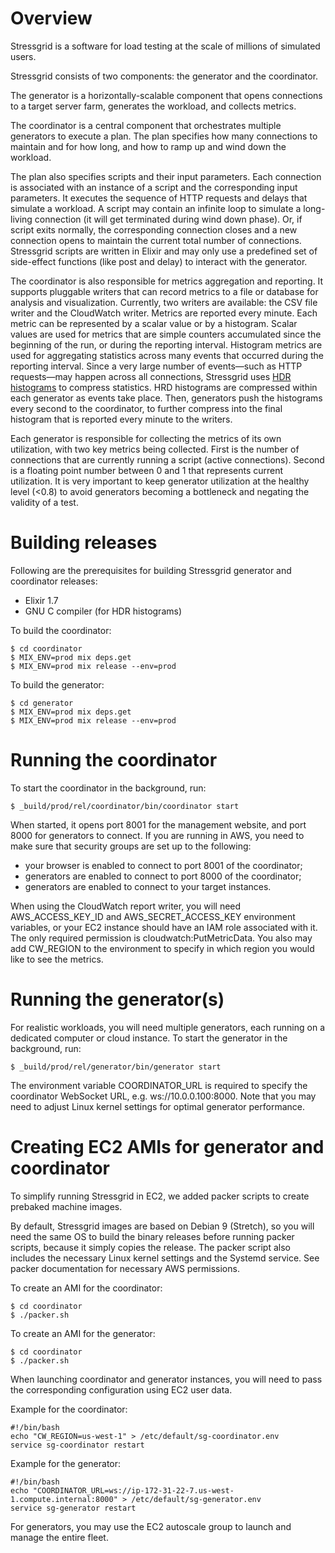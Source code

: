 # Overview

Stressgrid is a software for load testing at the scale of millions of simulated users.

Stressgrid consists of two components: the generator and the coordinator.

The generator is a horizontally-scalable component that opens connections to a target server farm, generates the workload, and collects metrics.

The coordinator is a central component that orchestrates multiple generators to execute a plan. The plan specifies how many connections to maintain and for how long, and how to ramp up and wind down the workload. 

The plan also specifies scripts and their input parameters. Each connection is associated with an instance of a script and the corresponding input parameters. It executes the sequence of HTTP requests and delays that simulate a workload. A script may contain an infinite loop to simulate a long-living connection (it will get terminated during wind down phase). Or, if script exits normally, the corresponding connection closes and a new connection opens to maintain the current total number of connections. Stressgrid scripts are written in Elixir and may only use a predefined set of side-effect functions (like post and delay) to interact with the generator.

The coordinator is also responsible for metrics aggregation and reporting. It supports pluggable writers that can record metrics to a file or database for analysis and visualization. Currently, two writers are available: the CSV file writer and the CloudWatch writer. Metrics are reported every minute. Each metric can be represented by a scalar value or by a histogram. Scalar values are used for metrics that are simple counters accumulated since the beginning of the run, or during the reporting interval. Histogram metrics are used for aggregating statistics across many events that occurred during the reporting interval. Since a very large number of events—such as HTTP requests—may happen across all connections, Stressgrid uses [HDR histograms](http://hdrhistogram.org) to compress statistics. HRD histograms are compressed within each generator as events take place. Then, generators push the histograms every second to the coordinator, to further compress into the final histogram that is reported every minute to the writers.

Each generator is responsible for collecting the metrics of its own utilization, with two key metrics being collected. First is the number of connections that are currently running a script (active connections). Second is a floating point number between 0 and 1 that represents current utilization. It is very important to keep generator utilization at the healthy level (<0.8) to avoid generators becoming a bottleneck and negating the validity of a test.

# Building releases

Following are the prerequisites for building Stressgrid generator and coordinator releases:

- Elixir 1.7
- GNU C compiler (for HDR histograms)

To build the coordinator:

    $ cd coordinator
    $ MIX_ENV=prod mix deps.get
    $ MIX_ENV=prod mix release --env=prod

To build the generator:

    $ cd generator
    $ MIX_ENV=prod mix deps.get
    $ MIX_ENV=prod mix release --env=prod


# Running the coordinator

To start the coordinator in the background, run:

    $ _build/prod/rel/coordinator/bin/coordinator start

When started, it opens port 8001 for the management website, and port 8000 for generators to connect. If you are running in AWS, you need to make sure that security groups are set up to the following:

- your browser is enabled to connect to port 8001 of the coordinator;
- generators are enabled to connect to port 8000 of the coordinator;
- generators are enabled to connect to your target instances.

When using the CloudWatch report writer, you will need AWS_ACCESS_KEY_ID and AWS_SECRET_ACCESS_KEY environment variables, or your EC2 instance should have an IAM role associated with it. The only required permission is cloudwatch:PutMetricData. You also may add CW_REGION to the environment to specify in which region you would like to see the metrics.

# Running the generator(s)

For realistic workloads, you will need multiple generators, each running on a dedicated computer or cloud instance. To start the generator in the background, run:

    $ _build/prod/rel/generator/bin/generator start

The environment variable COORDINATOR_URL is required to specify the coordinator WebSocket URL, e.g. ws://10.0.0.100:8000. Note that you may need to adjust Linux kernel settings for optimal generator performance.

# Creating EC2 AMIs for generator and coordinator

To simplify running Stressgrid in EC2, we added packer scripts to create prebaked machine images.

By default, Stressgrid images are based on Debian 9 (Stretch), so you will need the same OS to build the binary releases before running packer scripts, because it simply copies the release. The packer script also includes the necessary Linux kernel settings and the Systemd service. See packer documentation for necessary AWS permissions.

To create an AMI for the coordinator:

    $ cd coordinator
    $ ./packer.sh

To create an AMI for the generator:

    $ cd coordinator
    $ ./packer.sh

When launching coordinator and generator instances, you will need to pass the corresponding configuration using EC2 user data.

Example for the coordinator:

    #!/bin/bash
    echo "CW_REGION=us-west-1" > /etc/default/sg-coordinator.env
    service sg-coordinator restart

Example for the generator:

    #!/bin/bash
    echo "COORDINATOR_URL=ws://ip-172-31-22-7.us-west-1.compute.internal:8000" > /etc/default/sg-generator.env
    service sg-generator restart

For generators, you may use the EC2 autoscale group to launch and manage the entire fleet.